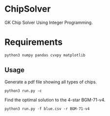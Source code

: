 # ChipSolver


GK Chip Solver Using Integer Programming.


# Requirements

```
python3 numpy pandas cvxpy matplotlib
```


## Usage

Generate a pdf file showing all types of chips.
```
python3 run.py -c
```

Find the optimal solution to the 4-star BGM-71-v4.
```
python3 run.py -f blue.csv -r BGM-71-v4
```
